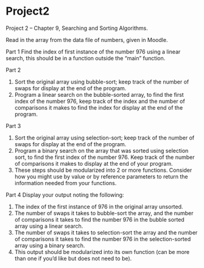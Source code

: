 # Project2

Project 2 – Chapter 9, Searching and Sorting Algorithms.

Read in the array from the data file of numbers, given in Moodle.

Part 1
Find the index of first instance of the number 976 using a linear search, this should be in a function
outside the “main” function.

Part 2
1. Sort the original array using bubble-sort; keep track of the number of swaps for display at the
end of the program.
2. Program a linear search on the bubble-sorted array, to find the first index of the number 976,
keep track of the index and the number of comparisons it makes to find the index for display at
the end of the program.

Part 3
1. Sort the original array using selection-sort; keep track of the number of swaps for display at the
end of the program.
2. Program a binary search on the array that was sorted using selection sort, to find the first index
of the number 976. Keep track of the number of comparisons it makes to display at the end of
your program.
3. These steps should be modularized into 2 or more functions. Consider how you might use by
value or by reference parameters to return the information needed from your functions.

Part 4
Display your output noting the following:
1. The index of the first instance of 976 in the original array unsorted.
2. The number of swaps it takes to bubble-sort the array, and the number of comparisons it takes
to find the number 976 in the bubble sorted array using a linear search.
3. The number of swaps it takes to selection-sort the array and the number of comparisons it takes
to find the number 976 in the selection-sorted array using a binary search.
4. This output should be modularized into its own function (can be more than one if you’d like but
does not need to be). 
